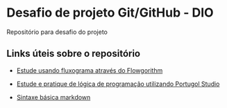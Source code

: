 # Desafio de projeto Git/GitHub - DIO
Repositório para desafio do projeto

## Links úteis sobre o repositório

- [Estude usando fluxograma através do Flowgorithm](http://www.flowgorithm.org/download/index.html)

- [Estude e pratique de lógica de programação utilizando Portugol Studio](http://lite.acad.univali.br/portugol/)

- [Sintaxe básica markdown](https://www.markdownguide.org/basic-syntax/)

